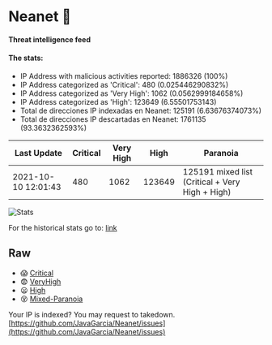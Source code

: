 # Neanet :hocho:
#### Threat intelligence feed
#### The stats:

- IP Address with malicious activities reported: 1886326 (100%)
- IP Address categorized as 'Critical':  480 (0.025446290832%)
- IP Address categorized as 'Very High':  1062 (0.0562999184658%)
- IP Address categorized as 'High':  123649 (6.55501753143)
- Total de direcciones IP indexadas en Neanet:  125191 (6.63676374073%)
- Total de direcciones IP descartadas en Neanet:  1761135 (93.3632362593%)

| Last Update | Critical | Very High | High | Paranoia |
| --- | --- | --- | --- | --- |
| 2021-10-10 12:01:43 | 480 | 1062 | 123649 | 125191 mixed list (Critical + Very High + High)|

![Stats](https://docs.google.com/spreadsheets/d/e/2PACX-1vSnaNMIXVabIpDJjufMlzH7poXnshF3mgd8Is1g9ytUEzVsP5my4Trn8f-xkoLLQ38xpL3HtmUexLo6/pubchart?oid=501124687&format=image)

For the historical stats go to: [link](/stats.csv)
## Raw
- :scream: [Critical](https://raw.githubusercontent.com/JavaGarcia/Neanet/master/blacklists/neanet_critical.txt)
- :fearful: [VeryHigh](https://raw.githubusercontent.com/JavaGarcia/Neanet/master/blacklists/neanet_veryHigh.txtt)
- :frowning: [High](https://raw.githubusercontent.com/JavaGarcia/Neanet/master/blacklists/neanet_high.txt)
- :dizzy_face: [Mixed-Paranoia](https://raw.githubusercontent.com/JavaGarcia/Neanet/master/blacklists/neanet_all.txt)


Your IP is indexed? You may request to takedown. [https://github.com/JavaGarcia/Neanet/issues](https://github.com/JavaGarcia/Neanet/issues)
















































































































































































































































































































































































































































































































































































































































































































































































































































































































































































































































































































































































































































































































































































































































































































































































































































































































































































































































































































































































































































































































































































































































































































































































































































































































































































































































































































































































































































































































































































































































































































































































































































































































































































































































































































































































































































































































































































































































































































































































































































































































































































































































































































































































































































































































































































































































































































































































































































































































































































































































































































































































































































































































































































































































































































































































































































































































































































































































































































































































































































































































































































































































































































































































































































































































































































































































































































































































































































































































































































































































































































































































































































































































































































































































































































































































































































































































































































































































































































































































































































































































































































































































































































































































































































































































































































































































































































































































































































































































































































































































































































































































































































































































































































































































































































































































